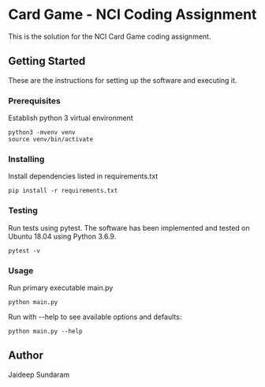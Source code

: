 # Card Game - NCI Coding Assignment

This is the solution for the NCI Card Game coding assignment.

## Getting Started

These are the instructions for setting up the software and executing it.

### Prerequisites

Establish python 3 virtual environment

```
python3 -mvenv venv
source venv/bin/activate
```

### Installing

Install dependencies listed in requirements.txt

```
pip install -r requirements.txt
```


### Testing

Run tests using pytest.
The software has been implemented and tested on Ubuntu 18.04 using Python 3.6.9.

```
pytest -v
```

### Usage

Run primary executable main.py

```
python main.py
```

Run with --help to see available options and defaults:

```
python main.py --help
```

## Author

Jaideep Sundaram
